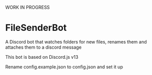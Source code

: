 WORK IN PROGRESS

# FileSenderBot
A Discord bot that watches folders for new files, renames them and attaches them to a discord message


This bot is based on Discord.js v13

Rename config.example.json to config.json and set it up
